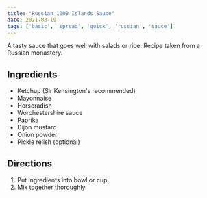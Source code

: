 ```yaml
---
title: "Russian 1000 Islands Sauce"
date: 2021-03-19
tags: ['basic', 'spread', 'quick', 'russian', 'sauce']
---
```


A tasty sauce that goes well with salads or rice. Recipe taken from a Russian monastery.

## Ingredients

- Ketchup (Sir Kensington's recommended)
- Mayonnaise
- Horseradish
- Worchestershire sauce
- Paprika
- Dijon mustard
- Onion powder
- Pickle relish (optional)

## Directions

1. Put ingredients into bowl or cup.
2. Mix together thoroughly.
